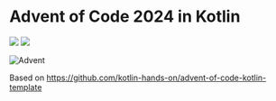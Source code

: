 # Advent of Code 2024 in Kotlin

![](https://img.shields.io/badge/day%20📅-24-blue) ![](https://img.shields.io/badge/stars%20⭐-16-yellow)

![Advent](https://www.pixelmancer.com.br/projects/advent-of-code.jpg)

Based on https://github.com/kotlin-hands-on/advent-of-code-kotlin-template
